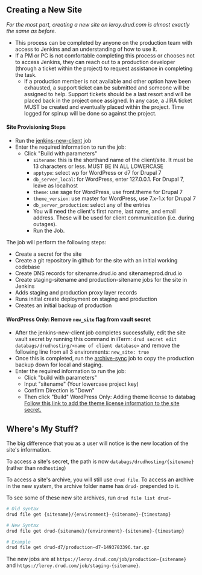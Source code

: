 ## Creating a New Site
_For the most part, creating a new site on leroy.drud.com is almost exactly the same as before._

- This process can be completed by anyone on the production team with access to Jenkins and an understanding of how to use it.
- If a PM or PC is not comfortable completing this process or chooses not to access Jenkins, they can reach out to a production developer (through a ticket within the project) to request assistance in completing the task.
  - If a production member is not available and other option have been exhausted, a support ticket can be submitted and someone will be assigned to help. Support tickets should be a last resort and will be placed back in the project once assigned. In any case, a JIRA ticket MUST be created and eventually placed within the project. Time logged for spinup will be done so against the project.

#### Site Provisioning Steps
- Run the [jenkins-new-client](https://leroy.drud.com/job/jenkins-new-client) job
- Enter the required information to run the job:
  - Click "Build with parameters"
      - `sitename`: this is the shorthand name of the client/site. It must be 13 characters or less. MUST BE IN ALL LOWERCASE
      - `apptype`: select wp for WordPress or d7 for Drupal 7
      - `db_server_local`: for WordPress, enter 127.0.0.1. For Drupal 7, leave as localhost
      - `theme`: use sage for WordPress, use front.theme for Drupal 7
      - `theme_version`: use master for WordPress, use 7.x-1.x for Drupal 7
      - `db_server_production`: select any of the entries
      - You will need the client's first name, last name, and email address. These will be used for client communication (i.e. during outages).
      - Run the Job.

The job will perform the following steps:
- Create a secret for the site
- Create a git repository in github for the site with an initial working codebase
- Create DNS records for sitename.drud.io and sitenameprod.drud.io
- Create staging-sitename and production-sitename jobs for the site in Jenkins
- Adds staging and production proxy layer records
- Runs initial create deployment on staging and production
- Creates an initial backup of production

#### WordPress Only: Remove `new_site` flag from vault secret
- After the jenkins-new-client job completes successfully, edit the site vault secret by running this command in iTerm: `drud secret edit databags/drudhosting/<name of client database>` and remove the following line from all 3 environments: `new_site: true`
- Once this is completed, run the [archive-sync](https://leroy.drud.com/job/archive-sync) job to copy the production backup down for local and staging.
- Enter the required information to run the job:
  - Click "build with parameters"
  - Input "sitename" (Your lowercase project key)
  - Confirm Direction is "Down"
  - Then click "Build"
WordPress Only: Adding theme license to databag
[Follow this link to add the theme license information to the site secret.](adding_theme_license_info.md)

## Where's My Stuff?
The big difference that you as a user will notice is the new location of the site's information.

To access a site's secret, the path is now `databags/drudhosting/{sitename}` (rather than `nmdhosting`)

To access a site's archive, you will still use `drud file`. To access an archive in the new system, the archive folder name has `drud-` prepended to it. 

To see some of these new site archives, run `drud file list drud-`

```bash
# Old syntax
drud file get {sitename}/{environment}-{sitename}-{timestamp}

# New Syntax
drud file get drud-{sitename}/{environment}-{sitename}-{timestamp}

# Example
drud file get drud-d7/production-d7-1493783396.tar.gz
```

The new jobs are at `https://leroy.drud.com/job/production-{sitename}` and `https://leroy.drud.com/job/staging-{sitename}`.
